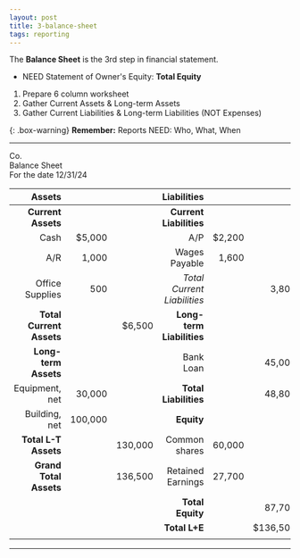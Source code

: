 ```yaml
---
layout: post
title: 3-balance-sheet
tags: reporting
---
```


The **Balance Sheet** is the 3rd step in financial statement.
    
- NEED Statement of Owner's Equity: **Total Equity**
  
1. Prepare 6 column worksheet
2. Gather Current Assets & Long-term Assets
3. Gather Current Liabilities & Long-term Liabilities (NOT Expenses)

{: .box-warning}
**Remember:** Reports NEED: Who, What, When

---

Co.    
Balance Sheet   
For the date 12/31/24   

|Assets|  |  |Liabilities| | |
| -: | -: | -: | -: | -: | -: |
|**Current Assets**| | |**Current Liabilities**| | |
|Cash|$5,000| |A/P|$2,200| |
|A/R|1,000| |Wages Payable|1,600| |
|Office Supplies|500| |*Total Current Liabilities*| |3,800|
|**Total Current Assets**| |$6,500 |**Long-term Liabilities**| | |
|**Long-term Assets**| | |Bank Loan| |45,000|
|Equipment, net|30,000| |**Total Liabilities**| |48,800|
|Building, net|100,000| |**Equity**|| |
|**Total L-T Assets**| |130,000 |Common shares|60,000| |
|**Grand Total Assets** | |136,500|Retained Earnings|27,700| |
| | | |**Total Equity**| |87,700|
| | | |**Total L+E**| |$136,500|
| | | || ||

---
 